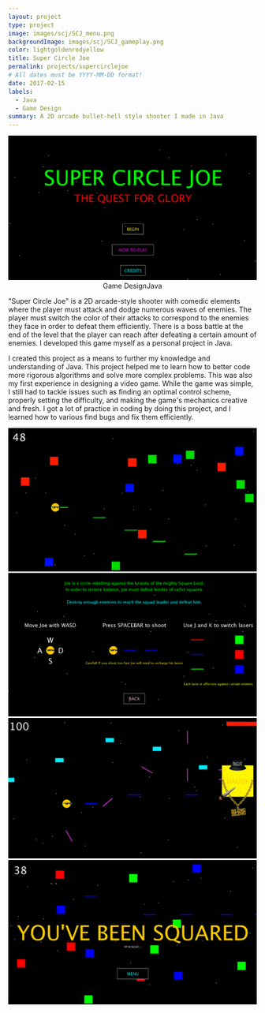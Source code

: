 ```yaml
---
layout: project
type: project
image: images/scj/SCJ_menu.png
backgroundImage: images/scj/SCJ_gameplay.png
color: lightgoldenrodyellow
title: Super Circle Joe
permalink: projects/supercirclejoe
# All dates must be YYYY-MM-DD format!
date: 2017-02-15
labels:
  - Java
  - Game Design
summary: A 2D arcade bullet-hell style shooter I made in Java
---
```


<img class="ui huge centered bordered image" src="../images/scj/SCJ_menu.png">

<div style="display: flex; justify-content: center" class="ui large labels">
  <div class="ui basic label">Game Design</div>
  <div class="ui basic label">Java</div>
</div>

"Super Circle Joe" is a 2D arcade-style shooter with comedic elements where the player must attack and dodge numerous waves of enemies. The player must switch the color of their attacks to correspond to the enemies they face in order to defeat them efficiently. There is a boss battle at the end of the level that the player can reach after defeating a certain amount of enemies. I developed this game myself as a personal project in Java.

I created this project as a means to further my knowledge and understanding of Java. This project helped me to learn how to better code more rigorous algorithms and solve more complex problems. This was also my first experience in designing a video game. While the game was simple, I still had to tackle issues such as finding an optimal control scheme, properly setting the difficulty, and making the game's mechanics creative and fresh. I got a lot of practice in coding by doing this project, and I learned how to various find bugs and fix them efficiently. 

<div class="ui one column centered grid">
  <div class="column">
    <img class="ui large centered bordered image" src="../images/scj/SCJ_gameplay.png">
    <img class="ui large centered bordered image" src="../images/scj/SCJ_Instructions.png">
    <img class="ui large centered bordered image" src="../images/scj/SCJ_boss.png">
    <img class="ui large centered bordered image" src="../images/scj/SCJ_death.png">
  </div>
</div>
